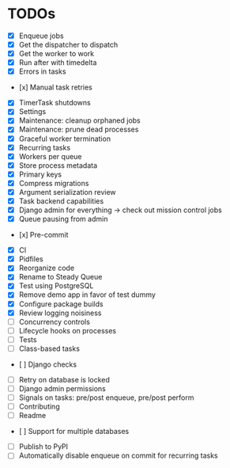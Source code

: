 
# TODOs

- [x] Enqueue jobs
- [x] Get the dispatcher to dispatch
- [x] Get the worker to work
- [x] Run after with timedelta
- [x] Errors in tasks
- [x] Manual task retries
- [x] TimerTask shutdowns
- [x] Settings
- [x] Maintenance: cleanup orphaned jobs
- [x] Maintenance: prune dead processes
- [x] Graceful worker termination
- [x] Recurring tasks
- [x] Workers per queue
- [x] Store process metadata
- [x] Primary keys
- [x] Compress migrations
- [x] Argument serialization review
- [x] Task backend capabilities
- [x] Django admin for everything -> check out mission control jobs
- [x] Queue pausing from admin
- [x] Pre-commit
- [x] CI
- [x] Pidfiles
- [x] Reorganize code
- [x] Rename to Steady Queue
- [x] Test using PostgreSQL
- [x] Remove demo app in favor of test dummy
- [x] Configure package builds
- [x] Review logging noisiness
- [ ] Concurrency controls
- [ ] Lifecycle hooks on processes
- [ ] Tests
- [ ] Class-based tasks
- [ ] Django checks
- [ ] Retry on database is locked
- [ ] Django admin permissions
- [ ] Signals on tasks: pre/post enqueue, pre/post perform
- [ ] Contributing
- [ ] Readme
- [ ] Support for multiple databases
- [ ] Publish to PyPI
- [ ] Automatically disable enqueue on commit for recurring tasks
